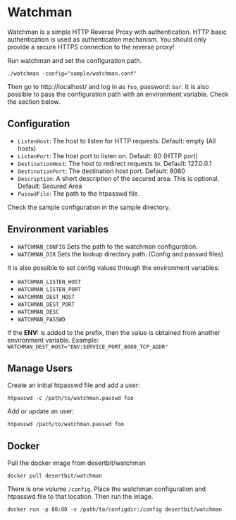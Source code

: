 # Watchman

Watchman is a simple HTTP Reverse Proxy with authentication.
HTTP basic authentication is used as authenticaton mechanism.
You should only provide a secure HTTPS connection to the reverse proxy!

Run watchman and set the configuration path.

```
./watchman -config="sample/watchman.conf"
```

Then go to http://localhost/ and log in as `foo`, password: `bar`.
It is also possible to pass the configuration path with an environment variable. Check the section below.


## Configuration

- `ListenHost`: The host to listen for HTTP requests. Default: empty (All hosts)
- `ListenPort`: The host port to listen on. Default: 80 (HTTP port)
- `DestinationHost`: The host to redirect requests to. Default: 127.0.0.1
- `DestinationPort`: The destination host port. Default: 8080
- `Description`: A short description of the secured area. This is optional. Default: Secured Area
- `PasswdFile`: The path to the htpasswd file.

Check the sample configuration in the sample directory.


## Environment variables

- `WATCHMAN_CONFIG` Sets the path to the watchman configuration.
- `WATCHMAN_DIR` Sets the lookup directory path. (Config and passwd files)

It is also possible to set config values through the environment variables:

- `WATCHMAN_LISTEN_HOST`
- `WATCHMAN_LISTEN_PORT`
- `WATCHMAN_DEST_HOST`
- `WATCHMAN_DEST_PORT`
- `WATCHMAN_DESC`
- `WATCHMAN_PASSWD`

If the **ENV:** is added to the prefix, then the value is obtained from another environment variable.
Example: `WATCHMAN_DEST_HOST="ENV:SERVICE_PORT_8080_TCP_ADDR"`


## Manage Users

Create an initial htpasswd file and add a user:

```
htpasswd -c /path/to/watchman.passwd foo
```

Add or update an user:

```
htpasswd /path/to/watchman.passwd foo
```


## Docker

Pull the docker image from desertbit/watchman

```
docker pull desertbit/watchman
```

There is one volume `/config`. Place the watchman configuration and htpasswd file to that location.
Then run the image.

```
docker run -p 80:80 -v /path/to/configdir:/config desertbit/watchman
```